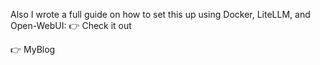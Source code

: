 Also I wrote a full guide on how to set this up using Docker, LiteLLM, and Open-WebUI:
👉 Check it out

👉 MyBlog
